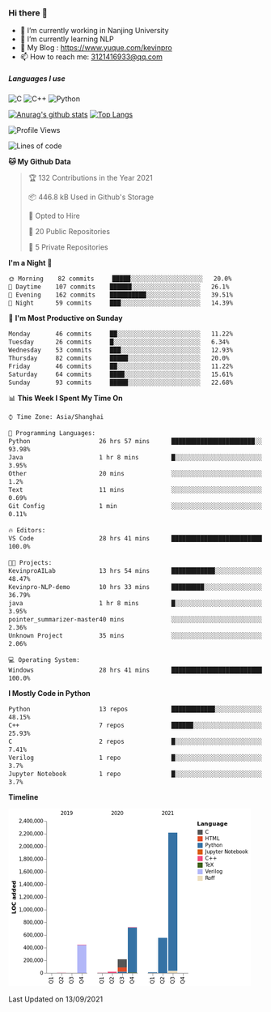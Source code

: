 ### Hi there 👋

- 🔭 I’m currently working in Nanjing University
- 🌱 I’m currently learning NLP
- 👯 My Blog : https://www.yuque.com/kevinpro
- 📫 How to reach me: 3121416933@qq.com

##### Languages I use
![C](https://img.shields.io/badge/-C-000000?style=flat&logo=c)
![C++](https://img.shields.io/badge/-C++-000000?style=flat&logo=c%2B%2B)
![Python](https://img.shields.io/badge/-Python-000000?style=flat&logo=python)

[![Anurag's github stats](https://github-readme-stats.vercel.app/api?username=Ricardokevins)](https://github.com/anuraghazra/github-readme-stats)
[![Top Langs](https://github-readme-stats.vercel.app/api/top-langs/?username=Ricardokevins)](https://github.com/anuraghazra/github-readme-stats)

<!--START_SECTION:waka-->
![Profile Views](http://img.shields.io/badge/Profile%20Views-1-blue)

![Lines of code](https://img.shields.io/badge/From%20Hello%20World%20I%27ve%20Written-4.2%20million%20lines%20of%20code-blue)

**🐱 My Github Data** 

> 🏆 132 Contributions in the Year 2021
 > 
> 📦 446.8 kB Used in Github's Storage 
 > 
> 💼 Opted to Hire
 > 
> 📜 20 Public Repositories 
 > 
> 🔑 5 Private Repositories  
 > 
**I'm a Night 🦉** 

```text
🌞 Morning    82 commits     █████░░░░░░░░░░░░░░░░░░░░   20.0% 
🌆 Daytime    107 commits    ██████░░░░░░░░░░░░░░░░░░░   26.1% 
🌃 Evening    162 commits    ██████████░░░░░░░░░░░░░░░   39.51% 
🌙 Night      59 commits     ███░░░░░░░░░░░░░░░░░░░░░░   14.39%

```
📅 **I'm Most Productive on Sunday** 

```text
Monday       46 commits     ██░░░░░░░░░░░░░░░░░░░░░░░   11.22% 
Tuesday      26 commits     █░░░░░░░░░░░░░░░░░░░░░░░░   6.34% 
Wednesday    53 commits     ███░░░░░░░░░░░░░░░░░░░░░░   12.93% 
Thursday     82 commits     █████░░░░░░░░░░░░░░░░░░░░   20.0% 
Friday       46 commits     ██░░░░░░░░░░░░░░░░░░░░░░░   11.22% 
Saturday     64 commits     ████░░░░░░░░░░░░░░░░░░░░░   15.61% 
Sunday       93 commits     █████░░░░░░░░░░░░░░░░░░░░   22.68%

```


📊 **This Week I Spent My Time On** 

```text
⌚︎ Time Zone: Asia/Shanghai

💬 Programming Languages: 
Python                   26 hrs 57 mins      ███████████████████████░░   93.98% 
Java                     1 hr 8 mins         █░░░░░░░░░░░░░░░░░░░░░░░░   3.95% 
Other                    20 mins             ░░░░░░░░░░░░░░░░░░░░░░░░░   1.2% 
Text                     11 mins             ░░░░░░░░░░░░░░░░░░░░░░░░░   0.69% 
Git Config               1 min               ░░░░░░░░░░░░░░░░░░░░░░░░░   0.11%

🔥 Editors: 
VS Code                  28 hrs 41 mins      █████████████████████████   100.0%

🐱‍💻 Projects: 
KevinproAILab            13 hrs 54 mins      ████████████░░░░░░░░░░░░░   48.47% 
Kevinpro-NLP-demo        10 hrs 33 mins      █████████░░░░░░░░░░░░░░░░   36.79% 
java                     1 hr 8 mins         █░░░░░░░░░░░░░░░░░░░░░░░░   3.95% 
pointer_summarizer-master40 mins             ░░░░░░░░░░░░░░░░░░░░░░░░░   2.36% 
Unknown Project          35 mins             ░░░░░░░░░░░░░░░░░░░░░░░░░   2.06%

💻 Operating System: 
Windows                  28 hrs 41 mins      █████████████████████████   100.0%

```

**I Mostly Code in Python** 

```text
Python                   13 repos            ████████████░░░░░░░░░░░░░   48.15% 
C++                      7 repos             ██████░░░░░░░░░░░░░░░░░░░   25.93% 
C                        2 repos             █░░░░░░░░░░░░░░░░░░░░░░░░   7.41% 
Verilog                  1 repo              █░░░░░░░░░░░░░░░░░░░░░░░░   3.7% 
Jupyter Notebook         1 repo              █░░░░░░░░░░░░░░░░░░░░░░░░   3.7%

```


**Timeline**

![Chart not found](https://raw.githubusercontent.com/Ricardokevins/Ricardokevins/master/charts/bar_graph.png) 


 Last Updated on 13/09/2021
<!--END_SECTION:waka-->
